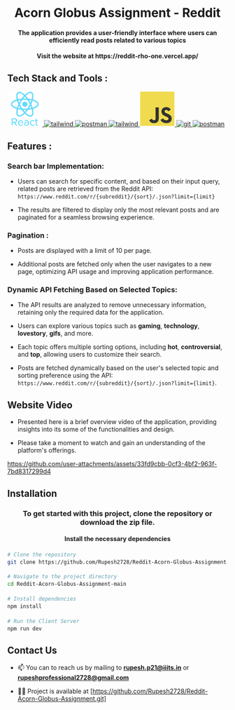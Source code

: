<h1 align="center">Acorn Globus Assignment - Reddit</h1>
<h4 align="center">The application provides a user-friendly interface where users can efficiently read posts related to various topics</h4>
<h4 align="center">Visit the website at https://reddit-rho-one.vercel.app/</h4>

<h2 align="left">Tech Stack and Tools :</h2>

<a href="https://reactjs.org/" target="_blank" rel="noreferrer"> <img src="https://raw.githubusercontent.com/devicons/devicon/master/icons/react/react-original-wordmark.svg" alt="react" width="80" height="80"/> </a>
<a href="https://tailwindcss.com/" target="_blank" rel="noreferrer"> <img src="https://www.vectorlogo.zone/logos/tailwindcss/tailwindcss-icon.svg" alt="tailwind" width="80" height="80"/> </a>
<a href="https://react-icons.github.io/react-icons/" target="_blank" rel="noreferrer"> <img src="https://static.javatpoint.com/tutorial/reactjs/images/react-icons.png" alt="postman" width="180" height="80"/> </a>
<a href="https://www.reddit.com/?rdt=45662" target="_blank" rel="noreferrer"> <img src="https://logos-world.net/wp-content/uploads/2023/12/Reddit-Logo.png" alt="tailwind" width="150" height="80"/> </a>
<a href="https://developer.mozilla.org/en-US/docs/Web/JavaScript" target="_blank" rel="noreferrer"> <img src="https://raw.githubusercontent.com/devicons/devicon/master/icons/javascript/javascript-original.svg" alt="javascript" width="80" height="80"/> </a>
<a href="https://git-scm.com/" target="_blank" rel="noreferrer"> <img src="https://www.vectorlogo.zone/logos/git-scm/git-scm-icon.svg" alt="git" width="80" height="80"/> </a>
<a href="https://postman.com" target="_blank" rel="noreferrer"> <img src="https://www.vectorlogo.zone/logos/getpostman/getpostman-icon.svg" alt="postman" width="80" height="80"/> </a>



<h2 align="left">Features :</h2>


<h3 align="left">Search bar Implementation: </h3> 

- Users can search for specific content, and based on their input query, related posts are retrieved from the Reddit API: 
  `https://www.reddit.com/r/{subreddit}/{sort}/.json?limit={limit}`

- The results are filtered to display only the most relevant posts and are paginated for a seamless browsing experience.


<h3 align="left">Pagination : </h3>

- Posts are displayed with a limit of 10 per page.

- Additional posts are fetched only when the user navigates to a new page, optimizing API usage and improving application performance.


<h3 align="left">Dynamic API Fetching Based on Selected Topics:</h3>

- The API results are analyzed to remove unnecessary information, retaining only the required data for the application.
  
- Users can explore various topics such as **gaming**, **technology**, **lovestory**, **gifs**, and more.
  
- Each topic offers multiple sorting options, including **hot**, **controversial**, and **top**, allowing users to customize their search.
  
- Posts are fetched dynamically based on the user's selected topic and sorting preference using the API:  
  `https://www.reddit.com/r/{subreddit}/{sort}/.json?limit={limit}`.



<h2 align="left">Website Video</h2>

- Presented here is a brief overview video of the application, providing insights into its some of the functionalities and design.

- Please take a moment to watch and gain an understanding of the platform's offerings.


https://github.com/user-attachments/assets/33fd9cbb-0cf3-4bf2-963f-7bd8317299d4


<h2 align="left">Installation</h2>
<h3 align="center">To get started with this project, clone the repository or download the zip file.</h3>
<h4 align="center">Install the necessary dependencies</h4>

```bash
# Clone the repository
git clone https://github.com/Rupesh2728/Reddit-Acorn-Globus-Assignment.git

# Navigate to the project directory
cd Reddit-Acorn-Globus-Assignment-main

# Install dependencies
npm install

# Run the Client Server
npm run dev

```

<h2 align="left">Contact Us</h2>

- 📫 You can to reach us by mailing to **rupesh.p21@iiits.in** or **rupeshprofessional2728@gmail.com**

- 👨‍💻 Project is available at [https://github.com/Rupesh2728/Reddit-Acorn-Globus-Assignment.git]
  




